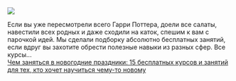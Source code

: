 <!--2025-01-04 09:10:37-->
<div class="yb">
  <div class="rss smaller1 habr"><img src="https://habrastorage.org/getpro/habr/upload_files/d3c/7e9/a0f/d3c7e9a0fe1fce22a8c0c8fe5e25f4e3.jpg" /><p>Если вы уже пересмотрели всего Гарри Поттера, доели все салаты, навестили всех родных и даже сходили на каток, спешим к вам с парочкой идей. Мы сделали подборку абсолютно бесплатных занятий, если вдруг вы захотите обрести полезные навыки из разных сфер. Все курсы... <br><a class="light" href="https://habr.com/ru/companies/netologyru/news/870364/?utm_source=habrahabr&utm_medium=rss&utm_campaign=870364">Чем заняться в новогодние праздники: 15 бесплатных курсов и занятий для тех, кто хочет научиться чему-то новому</a></div>
</div>
